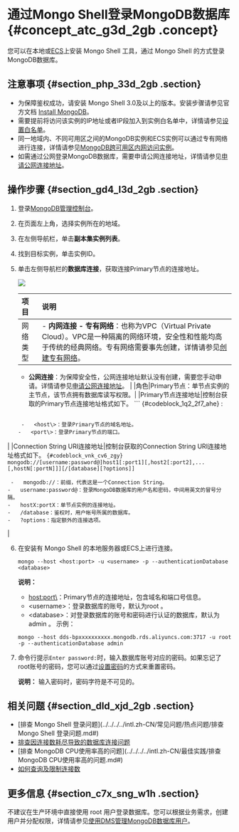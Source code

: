 # 通过Mongo Shell登录MongoDB数据库 {#concept_atc_g3d_2gb .concept}

您可以在本地或[ECS](https://www.alibabacloud.com/help/zh/doc-detail/25367.htm)上安装 Mongo Shell 工具，通过 Mongo Shell 的方式登录MongoDB数据库。

## 注意事项 {#section_php_33d_2gb .section}

-   为保障鉴权成功，请安装 Mongo Shell 3.0及以上的版本。安装步骤请参见官方文档 [Install MongoDB](https://docs.mongodb.com/v3.4/installation/)。
-   需要提前将访问该实例的IP地址或者IP段加入到实例白名单中，详情请参见[设置白名单](intl.zh-CN/单节点快速入门/设置白名单.md#)。
-   同一地域内、不同可用区之间的MongoDB实例和ECS实例可以通过专有网络进行连接，详情请参见[MongoDB跨可用区内网访问实例](../../../../intl.zh-CN/用户指南/连接实例/MongoDB跨可用区内网访问实例.md#)。
-   如需通过公网登录MongoDB数据库，需要申请公网连接地址，详情请参见[申请公网连接地址](intl.zh-CN/单节点快速入门/申请公网连接地址.md#)。

## 操作步骤 {#section_gd4_l3d_2gb .section}

1.  登录[MongoDB管理控制台](https://mongodb.console.aliyun.com/)。
2.  在页面左上角，选择实例所在的地域。
3.  在左侧导航栏，单击**副本集实例列表**。
4.  找到目标实例，单击实例ID。
5.  单击左侧导航栏的**数据库连接**，获取连接Primary节点的连接地址。

    ![](http://static-aliyun-doc.oss-cn-hangzhou.aliyuncs.com/assets/img/6664/156289543313741_zh-CN.png)

    |项目|说明|
    |:-|:-|
    |网络类型|     -   **内网连接 - 专有网络**：也称为VPC（Virtual Private Cloud）。VPC是一种隔离的网络环境，安全性和性能均高于传统的经典网络。专有网络需要事先创建，详情请参见[创建专有网络](https://www.alibabacloud.com/help/zh/doc-detail/65402.htm)。
    -   **公网连接**：为保障安全性，公网连接地址默认没有创建，需要您手动申请。详情请参见[申请公网连接地址](intl.zh-CN/副本集快速入门/申请公网连接地址.md#)。
 |
    |角色|Primary节点：单节点实例的主节点，该节点拥有数据库读写权限。|
    |Primary节点连接地址|控制台获取的Primary节点连接地址格式如下。     ``` {#codeblock_1q2_2f7_ahe}
<host>:<port>
    ```

     -   <host\>：登录Primary节点的域名地址。
    -   <port\>：登录Primary节点的端口。
 |
    |Connection String URI连接地址|控制台获取的Connection String URI连接地址格式如下。     ``` {#codeblock_vnk_cv6_zgy}
mongodb://[username:password@]host1[:port1][,host2[:port2],...[,hostN[:portN]]][/[database][?options]]
    ```

     -   mongodb://：前缀，代表这是一个Connection String。
    -   username:password@：登录MongoDB数据库的用户名和密码，中间用英文的冒号分隔。
    -   hostX:portX：单节点实例的连接地址。
    -   /database：鉴权时，用户帐号所属的数据库。
    -   ?options：指定额外的连接选项。
 |

6.  在安装有 Mongo Shell 的本地服务器或ECS上进行连接。

    ``` {#codeblock_86p_3bk_2y6}
    mongo --host <host:port> -u <username> -p --authenticationDatabase <database>
    ```

    **说明：** 

    -   <host:port\>：Primary节点的连接地址，包含域名和端口号信息。
    -   <username\>：登录数据库的账号，默认为root 。
    -   <database\>：对登录数据库的账号和密码进行认证的数据库，默认为admin 。
    示例：

    ``` {#codeblock_ivt_3nd_6re}
    mongo --host dds-bpxxxxxxxxxx.mongodb.rds.aliyuncs.com:3717 -u root -p --authenticationDatabase admin
    ```

7.  命令行提示`Enter password:`时，输入数据库账号对应的密码。如果忘记了root账号的密码，您可以通过[设置密码](intl.zh-CN/单节点快速入门/设置密码.md#)的方式来重置密码。

    **说明：** 输入密码时，密码字符是不可见的。


## 相关问题 {#section_dld_xjd_2gb .section}

-   [排查 Mongo Shell 登录问题](../../../../intl.zh-CN/常见问题/热点问题/排查 Mongo Shell 登录问题.md#)
-   [排查因连接数耗尽导致的数据库连接问题](../../../../intl.zh-CN/常见问题/热点问题/排查因连接数耗尽导致的数据库连接问题.md#)
-   [排查 MongoDB CPU使用率高的问题](../../../../intl.zh-CN/最佳实践/排查MongoDB CPU使用率高的问题.md#)
-   [如何查询及限制连接数](../../../../intl.zh-CN/常见问题/热点问题/如何查询及限制连接数.md#)

## 更多信息 {#section_c7x_sng_w1h .section}

不建议在生产环境中直接使用 root 用户登录数据库。您可以根据业务需求，创建用户并分配权限，详情请参见[使用DMS管理MongoDB数据库用户](../../../../intl.zh-CN/用户指南/账号管理/使用DMS管理MongoDB数据库用户.md#)。

